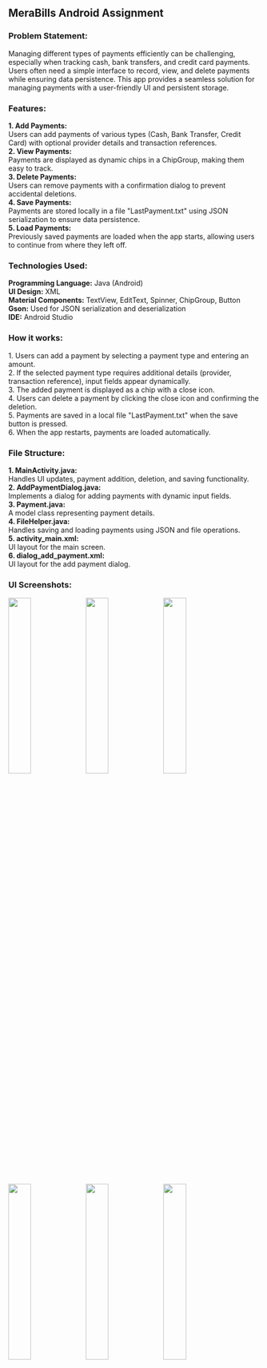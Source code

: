 <h2>MeraBills Android Assignment</h2>

<h3>Problem Statement:</h3>
Managing different types of payments efficiently can be challenging, especially when tracking cash, bank transfers, and credit card payments. Users often need a simple interface to record, view, and delete payments while ensuring data persistence. This app provides a seamless solution for managing payments with a user-friendly UI and persistent storage.

<h3>Features:</h3>
<b>1. Add Payments:</b> <br>
Users can add payments of various types (Cash, Bank Transfer, Credit Card) with optional provider details and transaction references. <br>
<b>2. View Payments:</b> <br>
Payments are displayed as dynamic chips in a ChipGroup, making them easy to track. <br>
<b>3. Delete Payments:</b> <br>
Users can remove payments with a confirmation dialog to prevent accidental deletions. <br>
<b>4. Save Payments:</b> <br>
Payments are stored locally in a file "LastPayment.txt" using JSON serialization to ensure data persistence. <br>
<b>5. Load Payments:</b> <br>
Previously saved payments are loaded when the app starts, allowing users to continue from where they left off. <br>

<h3>Technologies Used:</h3>
<b>Programming Language:</b> Java (Android) <br>
<b>UI Design:</b> XML <br>
<b>Material Components:</b> TextView, EditText, Spinner, ChipGroup, Button <br>
<b>Gson:</b> Used for JSON serialization and deserialization <br>
<b>IDE:</b> Android Studio <br>

<h3>How it works:</h3>
1. Users can add a payment by selecting a payment type and entering an amount. <br>
2. If the selected payment type requires additional details (provider, transaction reference), input fields appear dynamically. <br>
3. The added payment is displayed as a chip with a close icon. <br>
4. Users can delete a payment by clicking the close icon and confirming the deletion. <br>
5. Payments are saved in a local file "LastPayment.txt" when the save button is pressed. <br>
6. When the app restarts, payments are loaded automatically. <br>

<h3>File Structure:</h3>
<b>1. MainActivity.java:</b> <br>
Handles UI updates, payment addition, deletion, and saving functionality. <br>
<b>2. AddPaymentDialog.java:</b> <br>
Implements a dialog for adding payments with dynamic input fields. <br>
<b>3. Payment.java:</b> <br>
A model class representing payment details. <br>
<b>4. FileHelper.java:</b> <br>
Handles saving and loading payments using JSON and file operations. <br>
<b>5. activity_main.xml:</b> <br> 
UI layout for the main screen. <br>
<b>6. dialog_add_payment.xml:</b> <br> 
UI layout for the add payment dialog. <br>

<h3>UI Screenshots:</h3>
<img src="https://github.com/coderehan/MeraBills-Android-Assignment/assets/75351694/0978e9dc-1cfd-4525-bdd8-1226fc2c7c49.jpg" width=30% height=30%> <img src="https://github.com/coderehan/MeraBills-Android-Assignment/assets/75351694/1214dc2a-2852-425f-b6cf-de1e196d003a.jpg" width=30% height=30%>
<img src="https://github.com/coderehan/MeraBills-Android-Assignment/assets/75351694/6f67cdf7-c385-42fa-916d-86cdea9e98f5.jpg" width=30% height=30%> <img src="https://github.com/coderehan/MeraBills-Android-Assignment/assets/75351694/645585fb-b482-44a5-8a78-18b63594ea93.jpg" width=30% height=30%>  <img src="https://github.com/coderehan/MeraBills-Android-Assignment/assets/75351694/ad9ea15d-8060-446c-b8e7-65026c437482.jpg" width=30% height=30%>  <img src="https://github.com/coderehan/MeraBills-Android-Assignment/assets/75351694/87089c7a-557f-4553-b789-d6ff80f844e0.jpg" width=30% height=30%>
